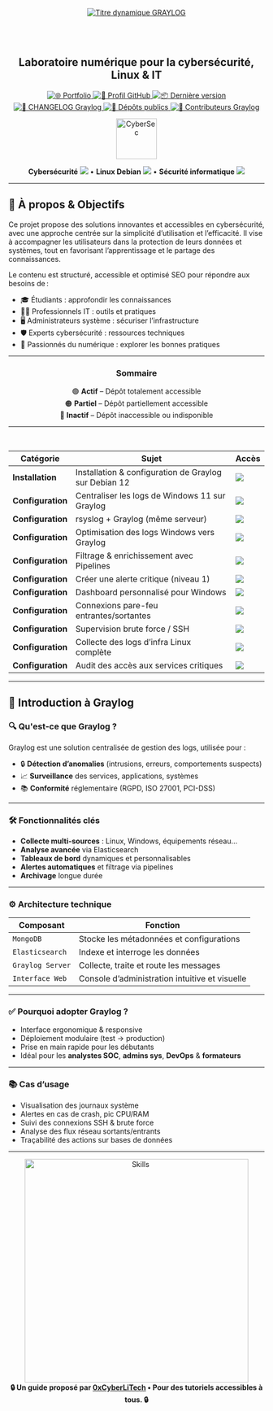 <div align="center">

  <br></br>
  
  <a href="https://github.com/0xCyberLiTech">
    <img src="https://readme-typing-svg.herokuapp.com?font=JetBrains+Mono&size=50&duration=6000&pause=1000000000&color=FF0048&center=true&vCenter=true&width=1100&lines=%3EGRAYLOG_" alt="Titre dynamique GRAYLOG" />
  </a>
  
  <br></br>
  
  <h2>Laboratoire numérique pour la cybersécurité, Linux & IT</h2>

  <p align="center">
    <a href="https://0xcyberlitech.github.io/">
      <img src="https://img.shields.io/badge/Portfolio-0xCyberLiTech-181717?logo=github&style=flat-square" alt="🌐 Portfolio" />
    </a>
    <a href="https://github.com/0xCyberLiTech">
      <img src="https://img.shields.io/badge/Profil-GitHub-181717?logo=github&style=flat-square" alt="🔗 Profil GitHub" />
    </a>
    <a href="https://github.com/0xCyberLiTech/Graylog/releases/latest">
      <img src="https://img.shields.io/github/v/release/0xCyberLiTech/Graylog?label=version&style=flat-square&color=blue" alt="📦 Dernière version" />
    </a>
    <a href="https://github.com/0xCyberLiTech/Graylog/blob/main/CHANGELOG.md">
      <img src="https://img.shields.io/badge/📄%20Changelog-Graylog-blue?style=flat-square" alt="📄 CHANGELOG Graylog" />
    </a>
    <a href="https://github.com/0xCyberLiTech?tab=repositories">
      <img src="https://img.shields.io/badge/Dépôts-publics-blue?style=flat-square" alt="📂 Dépôts publics" />
    </a>
    <a href="https://github.com/0xCyberLiTech/Graylog/graphs/contributors">
      <img src="https://img.shields.io/badge/👥%20Contributeurs-cliquez%20ici-007ec6?style=flat-square" alt="👥 Contributeurs Graylog" />
    </a>
  </p>

</div>

<div align="center">
  <img src="https://img.icons8.com/fluency/96/000000/cyber-security.png" alt="CyberSec" width="80"/>
</div>

<div align="center">
  <p>
    <strong>Cybersécurité</strong> <img src="https://img.icons8.com/color/24/000000/lock--v1.png"/> • <strong>Linux Debian</strong> <img src="https://img.icons8.com/color/24/000000/linux.png"/> • <strong>Sécurité informatique</strong> <img src="https://img.icons8.com/color/24/000000/shield-security.png"/>
  </p>
</div>

---

## 🚀 À propos & Objectifs

Ce projet propose des solutions innovantes et accessibles en cybersécurité, avec une approche centrée sur la simplicité d’utilisation et l’efficacité. Il vise à accompagner les utilisateurs dans la protection de leurs données et systèmes, tout en favorisant l’apprentissage et le partage des connaissances.

Le contenu est structuré, accessible et optimisé SEO pour répondre aux besoins de :
- 🎓 Étudiants : approfondir les connaissances
- 👨‍💻 Professionnels IT : outils et pratiques
- 🖥️ Administrateurs système : sécuriser l’infrastructure
- 🛡️ Experts cybersécurité : ressources techniques
- 🚀 Passionnés du numérique : explorer les bonnes pratiques

---

<div align="center" style="margin-bottom: 10px;">

### **Sommaire**

🟢 **Actif** – Dépôt totalement accessible  
🟠 **Partiel** – Dépôt partiellement accessible  
🔴 **Inactif** – Dépôt inaccessible ou indisponible

</div>

---

<br/>

<table align="center">
<thead>
<tr>
<th>Catégorie</th>
<th>Sujet</th>
<th>Accès</th>
</tr>
</thead>
<tbody>

<tr>
<td><b>Installation</b></td>
<td>Installation & configuration de Graylog sur Debian 12</td>
<td><a href="GRAYLOG-INSTALLATION-CONFIGURATION-DEBIAN-12.md"><img src="https://img.shields.io/badge/EXPLORER-4CAF50?style=for-the-badge&logo=github&logoColor=white" /></a></td>
</tr>

<tr>
<td><b>Configuration</b></td>
<td>Centraliser les logs de Windows 11 sur Graylog</td>
<td><a href="GRAYLOG-CENTRALISER-LES-LOGS-WINDOWS-11-VERS-GRAYLOG-DEBIAN-12.md"><img src="https://img.shields.io/badge/EXPLORER-4CAF50?style=for-the-badge&logo=github&logoColor=white" /></a></td>
</tr>

<tr>
<td><b>Configuration</b></td>
<td>rsyslog + Graylog (même serveur)</td>
<td><a href="GRAYLOG-CONFIGURER-GRAYLOG-POUR-RECEVOIR-LES-LOGS-VIA-SYSLOG-UDP.md"><img src="https://img.shields.io/badge/EXPLORER-f1c232?style=for-the-badge&logo=github&logoColor=white" /></a></td>
</tr>

<tr>
<td><b>Configuration</b></td>
<td>Optimisation des logs Windows vers Graylog</td>
<td><a href="GRAYLOG-OPTIMISATION-ENVOI-DE-LOGS-WINDOWS-VERS-GRAYLOG.md"><img src="https://img.shields.io/badge/EXPLORER-f1c232?style=for-the-badge&logo=github&logoColor=white" /></a></td>
</tr>

<tr>
<td><b>Configuration</b></td>
<td>Filtrage & enrichissement avec Pipelines</td>
<td><a href="GRAYLOG-FILTRAGE-ET-ENRICHISSEMENT-DES-LOGS-AVEC-LES-PIPELINES-GRAYLOG.md"><img src="https://img.shields.io/badge/EXPLORER-f1c232?style=for-the-badge&logo=github&logoColor=white" /></a></td>
</tr>

<tr>
<td><b>Configuration</b></td>
<td>Créer une alerte critique (niveau 1)</td>
<td><a href="GRAYLOG-CONFIGURER-UNE-ALERTE-EN-CAS-D-EVENEMENT-CRITIQUE-DE-NIVEAU-1.md"><img src="https://img.shields.io/badge/EXPLORER-f1c232?style=for-the-badge&logo=github&logoColor=white" /></a></td>
</tr>

<tr>
<td><b>Configuration</b></td>
<td>Dashboard personnalisé pour Windows</td>
<td><a href="GRAYLOG-METTRE-EN-PLACE-UN-DASHBIOARD-PERSONALISE-POUR-WINDOWS.md"><img src="https://img.shields.io/badge/EXPLORER-f1c232?style=for-the-badge&logo=github&logoColor=white" /></a></td>
</tr>

<tr>
<td><b>Configuration</b></td>
<td>Connexions pare-feu entrantes/sortantes</td>
<td><a href="https://github.com/0xCyberLiTech/Graylog/blob/main/README.md"><img src="https://img.shields.io/badge/EXPLORER-red?style=for-the-badge&logo=github&logoColor=white" /></a></td>
</tr>

<tr>
<td><b>Configuration</b></td>
<td>Supervision brute force / SSH</td>
<td><a href="https://github.com/0xCyberLiTech/Graylog/blob/main/README.md"><img src="https://img.shields.io/badge/EXPLORER-red?style=for-the-badge&logo=github&logoColor=white" /></a></td>
</tr>
</tr>

<tr>
<td><b>Configuration</b></td>
<td>Collecte des logs d’infra Linux complète</td>
<td><a href="https://github.com/0xCyberLiTech/Graylog/blob/main/README.md"><img src="https://img.shields.io/badge/EXPLORER-red?style=for-the-badge&logo=github&logoColor=white" /></a></td>
</tr>
</tr>

<tr>
<td><b>Configuration</b></td>
<td>Audit des accès aux services critiques</td>
<td><a href="https://github.com/0xCyberLiTech/Graylog/blob/main/README.md"><img src="https://img.shields.io/badge/EXPLORER-red?style=for-the-badge&logo=github&logoColor=white" /></a></td>
</tr>
</tr>

</tbody>
</table>

---

## 🧠 Introduction à Graylog

### 🔍 Qu'est-ce que Graylog ?

Graylog est une solution centralisée de gestion des logs, utilisée pour :

- 🔒 **Détection d’anomalies** (intrusions, erreurs, comportements suspects)
- 📈 **Surveillance** des services, applications, systèmes
- 📚 **Conformité** réglementaire (RGPD, ISO 27001, PCI-DSS)

---

### 🛠️ Fonctionnalités clés

- **Collecte multi-sources** : Linux, Windows, équipements réseau…
- **Analyse avancée** via Elasticsearch
- **Tableaux de bord** dynamiques et personnalisables
- **Alertes automatiques** et filtrage via pipelines
- **Archivage** longue durée

---

### ⚙️ Architecture technique

| Composant         | Fonction                                            |
|-------------------|-----------------------------------------------------|
| `MongoDB`         | Stocke les métadonnées et configurations            |
| `Elasticsearch`   | Indexe et interroge les données                     |
| `Graylog Server`  | Collecte, traite et route les messages              |
| `Interface Web`   | Console d’administration intuitive et visuelle     |

---

### ✅ Pourquoi adopter Graylog ?

- Interface ergonomique & responsive
- Déploiement modulaire (test → production)
- Prise en main rapide pour les débutants
- Idéal pour les **analystes SOC**, **admins sys**, **DevOps** & **formateurs**

---

### 📚 Cas d’usage

- Visualisation des journaux système
- Alertes en cas de crash, pic CPU/RAM
- Suivi des connexions SSH & brute force
- Analyse des flux réseau sortants/entrants
- Traçabilité des actions sur bases de données

---

<div align="center">
  <a href="https://github.com/0xCyberLiTech" target="_blank" rel="noopener">
    <img src="https://skillicons.dev/icons?i=linux,debian,bash,docker,nginx,git,vim,python,markdown" alt="Skills" width="440">
  </a>
</div>

<div align="center">
  <b>🔒 Un guide proposé par <a href="https://github.com/0xCyberLiTech">0xCyberLiTech</a> • Pour des tutoriels accessibles à tous. 🔒</b>
</div>

